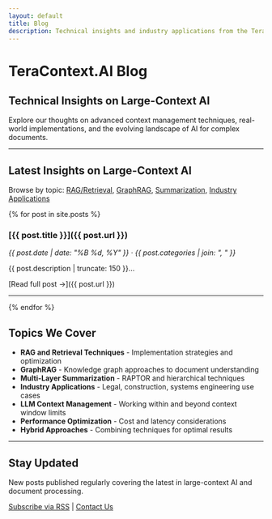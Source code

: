 ```yaml
---
layout: default
title: Blog
description: Technical insights and industry applications from the TeraContext.AI team on large-context document processing, RAG, GraphRAG, and AI implementation.
---
```


# TeraContext.AI Blog

## Technical Insights on Large-Context AI

Explore our thoughts on advanced context management techniques, real-world implementations, and the evolving landscape of AI for complex documents.

---

## Latest Insights on Large-Context AI

Browse by topic: [RAG/Retrieval](/blog/tag/rag), [GraphRAG](/blog/tag/graphrag), [Summarization](/blog/tag/summarization), [Industry Applications](/blog/tag/use-cases)

{% for post in site.posts %}
### [{{ post.title }}]({{ post.url }})
*{{ post.date | date: "%B %d, %Y" }} · {{ post.categories | join: ", " }}*

{{ post.description | truncate: 150 }}...

[Read full post →]({{ post.url }})

---
{% endfor %}

## Topics We Cover

- **RAG and Retrieval Techniques** - Implementation strategies and optimization
- **GraphRAG** - Knowledge graph approaches to document understanding
- **Multi-Layer Summarization** - RAPTOR and hierarchical techniques
- **Industry Applications** - Legal, construction, systems engineering use cases
- **LLM Context Management** - Working within and beyond context window limits
- **Performance Optimization** - Cost and latency considerations
- **Hybrid Approaches** - Combining techniques for optimal results

---

## Stay Updated

New posts published regularly covering the latest in large-context AI and document processing.

[Subscribe via RSS](/feed.xml) | [Contact Us](/contact)
